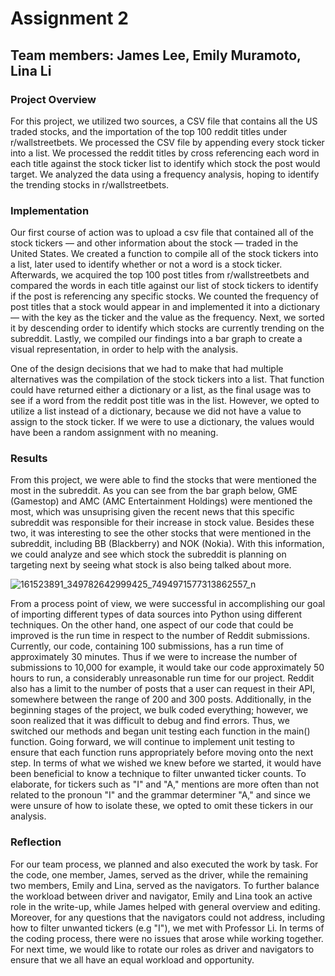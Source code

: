 # Assignment 2 

## Team members: James Lee, Emily Muramoto, Lina Li 

### Project Overview
For this project, we utilized two sources, a CSV file that contains all the US traded stocks, and the importation of the top 100 reddit titles under r/wallstreetbets. We processed the CSV file by appending every stock ticker into a list. We processed the reddit titles by cross referencing each word in each title against the stock ticker list to identify which stock the post would target. We analyzed the data using a frequency analysis, hoping to identify the trending stocks in r/wallstreetbets. 

### Implementation 
Our first course of action was to upload a csv file that contained all of the stock tickers —  and other information about the stock — traded in the United States. We created a function to compile all of the stock tickers into a list, later used to identify whether or not a word is a stock ticker. Afterwards, we acquired the top 100 post titles from r/wallstreetbets and compared the words in each title against our list of stock tickers to identify if the post is referencing any specific stocks. We counted the frequency of post titles that a stock would appear in and implemented it into a dictionary — with the key as the ticker and the value as the frequency. Next, we sorted it by descending order to identify which stocks are currently trending on the subreddit. Lastly, we compiled our findings into a bar graph to create a visual representation, in order to help with the analysis. 


One of the design decisions that we had to make that had multiple alternatives was the compilation of the stock tickers into a list. That function could have returned either a dictionary or a list, as the final usage was to see if a word from the reddit post title was in the list. However, we opted to utilize a list instead of a dictionary, because we did not have a value to assign to the stock ticker. If we were to use a dictionary, the values would have been a random assignment with no meaning. 

### Results
From this project, we were able to find the stocks that were mentioned the most in the subreddit. As you can see from the bar graph below, GME (Gamestop) and AMC (AMC Entertainment Holdings) were mentioned the most, which was unsuprising given the recent news that this specific subreddit was responsible for their increase in stock value. Besides these two, it was interesting to see the other stocks that were mentioned in the subreddit, including BB (Blackberry) and NOK (Nokia). With this information, we could analyze and see which stock the subreddit is planning on targeting next by seeing what stock is also being talked about more. 


![161523891_349782642999425_7494971577313862557_n](https://user-images.githubusercontent.com/77700744/111401041-e6332b80-869e-11eb-9a5d-63de52bd9b9b.png)


From a process point of view, we were successful in accomplishing our goal of importing different types of data sources into Python using different techniques. On the other hand, one aspect of our code that could be improved is the run time in respect to the number of Reddit submissions. Currently, our code, containing 100 submissions, has a run time of approximately 30 minutes. Thus if we were to increase the number of submissions to 10,000 for example, it would take our code approximately 50 hours to run, a considerably unreasonable run time for our project. Reddit also has a limit to the number of posts that a user can request in their API, somewhere between the range of 200 and 300 posts. Additionally, in the beginning stages of the project, we bulk coded everything; however, we soon realized that it was difficult to debug and find errors. Thus, we switched our methods and began unit testing each function in the main() function. Going forward, we will continue to implement unit testing to ensure that each function runs appropriately before moving onto the next step. In terms of what we wished we knew before we started, it would have been beneficial to know a technique to filter unwanted ticker counts. To elaborate, for tickers such as "I" and "A," mentions are more often than not related to the pronoun "I" and the grammar determiner "A," and since we were unsure of how to isolate these, we opted to omit these tickers in our analysis.

### Reflection
For our team process, we planned and also executed the work by task. For the code, one member, James, served as the driver, while the remaining two members, Emily and Lina, served as the navigators. To further balance the workload between driver and navigator, Emily and Lina took an active role in the write-up, while James helped with general overview and editing. Moreover, for any questions that the navigators could not address, including how to filter unwanted tickers (e.g "I"), we met with Professor Li. In terms of the coding process, there were no issues that arose while working together. For next time, we would like to rotate our roles as driver and navigators to ensure that we all have an equal workload and opportunity. 
